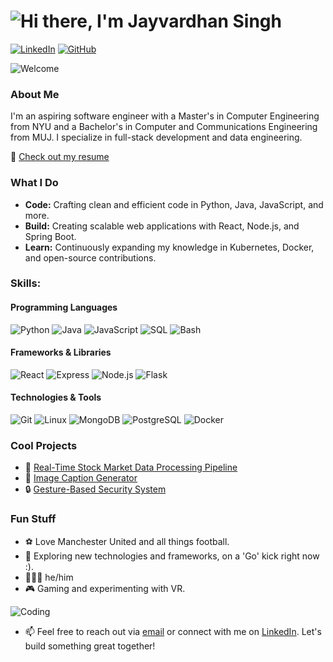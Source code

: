 # ![Hi there, I'm Jayvardhan Singh](https://media.giphy.com/media/hvRJCLFzcasrR4ia7z/giphy.gif)

[![LinkedIn](https://img.shields.io/badge/LinkedIn-0077B5?style=flat-square&logo=linkedin&logoColor=white)](https://www.linkedin.com/in/jayvardhan-singh/)
[![GitHub](https://img.shields.io/badge/GitHub-100000?style=flat-square&logo=github&logoColor=white)](https://github.com/nomed11)

![Welcome](https://media.giphy.com/media/13HgwGsXF0aiGY/giphy.gif)

### About Me

I'm an aspiring software engineer with a Master's in Computer Engineering from NYU and a Bachelor's in Computer and Communications Engineering from MUJ. I specialize in full-stack development and data engineering.

📄 [Check out my resume](https://github.com/nomed11/resume)

### What I Do

- **Code:** Crafting clean and efficient code in Python, Java, JavaScript, and more.
- **Build:** Creating scalable web applications with React, Node.js, and Spring Boot.
- **Learn:** Continuously expanding my knowledge in Kubernetes, Docker, and open-source contributions.

### Skills:
#### Programming Languages
![Python](https://img.shields.io/badge/Python-3776AB?style=for-the-badge&logo=python&logoColor=white)
![Java](https://img.shields.io/badge/Java-007396?style=for-the-badge&logo=java&logoColor=white)
![JavaScript](https://img.shields.io/badge/JavaScript-F7DF1E?style=for-the-badge&logo=javascript&logoColor=black)
![SQL](https://img.shields.io/badge/SQL-4479A1?style=for-the-badge&logo=sql&logoColor=white)
![Bash](https://img.shields.io/badge/Bash-4EAA25?style=for-the-badge&logo=gnu-bash&logoColor=white)

#### Frameworks & Libraries
![React](https://img.shields.io/badge/React-61DAFB?style=for-the-badge&logo=react&logoColor=black)
![Express](https://img.shields.io/badge/Express-000000?style=for-the-badge&logo=express&logoColor=white)
![Node.js](https://img.shields.io/badge/Node.js-339933?style=for-the-badge&logo=nodedotjs&logoColor=white)
![Flask](https://img.shields.io/badge/Flask-000000?style=for-the-badge&logo=flask&logoColor=white)

#### Technologies & Tools
![Git](https://img.shields.io/badge/Git-F05032?style=for-the-badge&logo=git&logoColor=white)
![Linux](https://img.shields.io/badge/Linux-FCC624?style=for-the-badge&logo=linux&logoColor=black)
![MongoDB](https://img.shields.io/badge/MongoDB-47A248?style=for-the-badge&logo=mongodb&logoColor=white)
![PostgreSQL](https://img.shields.io/badge/PostgreSQL-336791?style=for-the-badge&logo=postgresql&logoColor=white)
![Docker](https://img.shields.io/badge/Docker-2496ED?style=for-the-badge&logo=docker&logoColor=white)

### Cool Projects

- 🌟 [Real-Time Stock Market Data Processing Pipeline](https://github.com/nomed11/TradingData-Dashboard)
- 📸 [Image Caption Generator](https://github.com/nomed11/s23_deepLearning_miniproject)
- 🔒 [Gesture-Based Security System](https://github.com/nomed11/RTES_Embedded-Sentry)

### Fun Stuff

- ⚽ Love Manchester United and all things football.
- 🚀 Exploring new technologies and frameworks, on a 'Go' kick right now :).
- 🙋🏽‍♂️ he/him
- 🎮 Gaming and experimenting with VR.

![Coding](https://media.giphy.com/media/ZVik7pBtu9dNS/giphy.gif)

- 📫 Feel free to reach out via [email](mailto:jayvardhan.singh@nyu.edu) or connect with me on [LinkedIn](https://www.linkedin.com/in/jayvardhan-singh/). Let's build something great together!
